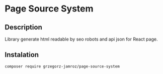 # Page Source System

## Description

Library generate html readable by seo robots and api json for React page.

## Instalation

```
composer require grzegorz-jamroz/page-source-system
```
